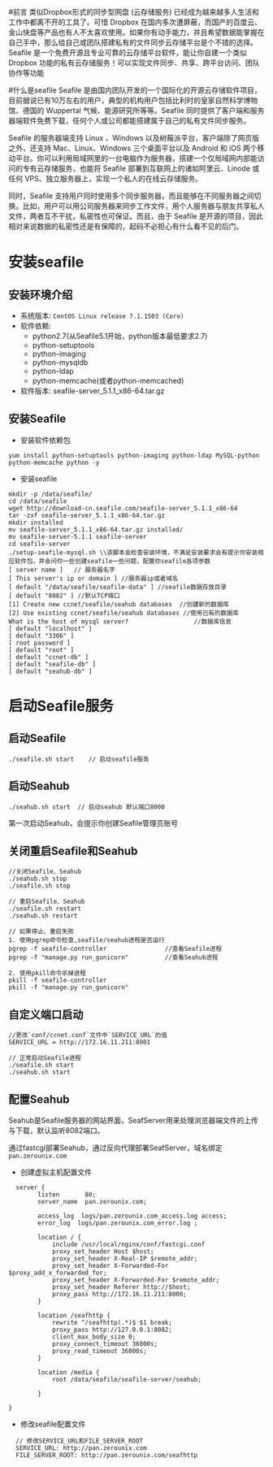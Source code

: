 #前言
类似Dropbox形式的同步型网盘 (云存储服务) 已经成为越来越多人生活和工作中都离不开的工具了。可惜 Dropbox 在国内多次遭屏蔽，而国产的百度云、金山快盘等产品也有人不太喜欢使用。如果你有动手能力，并且希望数据能掌握在自己手中，那么给自己或团队搭建私有的文件同步云存储平台是个不错的选择。Seafile 是一个免费开源且专业可靠的云存储平台软件，能让你自建一个类似 Dropbox 功能的私有云存储服务！可以实现文件同步、共享、跨平台访问、团队协作等功能

#什么是seafile
Seafile 是由国内团队开发的一个国际化的开源云存储软件项目，目前据说已有10万左右的用户，典型的机构用户包括比利时的皇家自然科学博物馆、德国的 Wuppertal 气候、能源研究所等等。Seafile 同时提供了客户端和服务器端软件免费下载，任何个人或公司都能搭建属于自己的私有文件同步服务。

Seafile 的服务器端支持 Linux 、Windows 以及树莓派平台，客户端除了网页版之外，还支持 Mac、Linux、Windows 三个桌面平台以及 Android 和 iOS 两个移动平台。你可以利用局域网里的一台电脑作为服务器，搭建一个仅局域网内部能访问的专有云存储服务，也能将 Seafile 部署到互联网上的诸如阿里云、Linode 或任何 VPS、独立服务器上，实现一个私人的在线云存储服务。

同时，Seafile 支持用户同时使用多个同步服务器，而且能够在不同服务器之间切换。比如，用户可以用公司服务器来同步工作文件，用个人服务器与朋友共享私人文件，两者互不干扰，私密性也可保证。而且，由于 Seafile 是开源的项目，因此相对来说数据的私密性还是有保障的，起码不必担心有什么看不见的后门。

# 安装seafile
## 安装环境介绍
- 系统版本: `CentOS Linux release 7.1.1503 (Core)`
- 软件依赖:
  - python2.7(从Seafile5.1开始，python版本最低要求2.7)
  - python-setuptools
  - python-imaging
  - python-mysqldb
  - python-ldap
  - python-memcache(或者python-memcached)
- 软件版本: seafile-server_5.1.1_x86-64.tar.gz

## 安装Seafile
- 安装软件依赖包

```
yum install python-setuptools python-imaging python-ldap MySQL-python python-memcache python -y
```

- 安装seafile

```shell
mkdir -p /data/seafile/
cd /data/seafile
wget http://download-cn.seafile.com/seafile-server_5.1.1_x86-64
tar -zxf seafile-server_5.1.1_x86-64.tar.gz
mkdir installed
mv seafile-server_5.1.1_x86-64.tar.gz installed/
mv seafile-server-5.1.1 seafile-server
cd seafile-server
./setup-seafile-mysql.sh \\该脚本会检查安装环境，不满足安装要求会有提示你安装相应软件包，并会问你一些创建seafile一些问题，配置你seafile各项参数
[ server name ]   // 服务器名字
[ This server's ip or domain ] //服务器ip或者域名
[ default "/data/seafile/seafile-data" ] //seafile数据存放目录
[ default "8082" ] //默认TCP端口
[1] Create new ccnet/seafile/seahub databases  //创建新的数据库
[2] Use existing ccnet/seafile/seahub databases //使用已有的数据库
What is the host of mysql server?                  //数据库信息
[ default "localhost" ]
[ default "3306" ]
[ root password ]
[ default "root" ]
[ default "ccnet-db" ]
[ default "seafile-db" ]
[ default "seahub-db" ]
```
# 启动Seafile服务

## 启动Seafile

```
./seafile.sh start    // 启动seafile服务
```

## 启动Seahub

```shell
./seahub.sh start  // 启动seahub 默认端口8000
```
第一次启动Seahub，会提示你创建Seafile管理员账号

## 关闭重启Seafile和Seahub

```
//关闭Seafile、Seahub
./seahub.sh stop
./seafile.sh stop

// 重启Seafile、Seahub
./seafile.sh restart
./seahub.sh restart

// 如果停止、重启失败
1. 使用pgrep命令检查,seafile/seahub进程是否运行
pgrep -f seafile-controller                //查看Seafile进程
pgrep -f "manage.py run_gunicorn"          //查看Seahub进程

2. 使用pkill命令杀掉进程
pkill -f seafile-controller
pkill -f "manage.py run_gunicorn"
```
## 自定义端口启动

```
//更改`conf/ccnet.conf`文件中`SERVICE_URL`的值
SERVICE_URL = http://172.16.11.211:8001

// 正常启动Seafile进程
./seafile.sh start    
./seahub.sh start
```

## 配置Seahub
Seahub是Seafile服务器的网站界面，SeafServer用来处理浏览器端文件的上传与下载，默认监听8082端口。

通过fastcgi部署Seahub，通过反向代理部署SeafServer，域名绑定`pan.zerounix.com`
- 创建虚拟主机配置文件

```shell
  server {
        listen       80;
        server_name  pan.zerounix.com;

        access_log  logs/pan.zerounix.com_access.log access;
        error_log  logs/pan.zerounix.com_error.log ;

        location / {
            include /usr/local/nginx/conf/fastcgi.conf
            proxy_set_header Host $host;
            proxy_set_header X-Real-IP $remote_addr;
            proxy_set_header X-Forwarded-For $proxy_add_x_forwarded_for;
            proxy_set_header X-Forwarded-For $remote_addr;
            proxy_set_header Referer http://$host;
            proxy_pass http://172.16.11.211:8000;
        }

        location /seafhttp {
            rewrite ^/seafhttp(.*)$ $1 break;
            proxy_pass http://127.0.0.1:8082;
            client_max_body_size 0;
            proxy_connect_timeout 36000s;
            proxy_read_timeout 36000s;
        }

        location /media {
            root /data/seafile/seafile-server/seahub;

        }

}
```
- 修改seafile配置文件

```sehll
  // 修改SERVICE_URL和FILE_SERVER_ROOT
  SERVICE_URL: http://pan.zerounix.com
  FILE_SERVER_ROOT: http://pan.zerounix.com/seafhttp
```